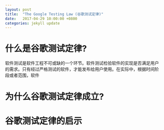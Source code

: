 ```yaml
---
layout: post
title:  "The Google Testing Law (谷歌测试定律)"
date:   2017-04-29 10:00:00 +0800
categories: jekyll update
---
```


# 什么是谷歌测试定律?
软件测试是软件工程不可或缺的一个环节。软件测试检验软件的实现是否满足用户的需求。只有经过严格测试的软件，才能发布给用户使用。在实际中，根据时间阶段或者范围，软件
# 为什么谷歌测试定律成立?

# 谷歌测试定律的启示
